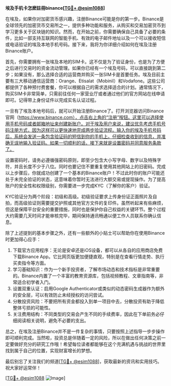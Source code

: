 **埃及手机卡怎麽註冊binance[[TG💪+ @esim1088](https://t.me/s/esim1088)]**

在埃及，如果你对加密货币感兴趣，注册Binance可能是你的第一步。Binance是全球领先的加密货币交易所之一，提供多种功能和服务，从购买和交易加密货币到学习更多关于区块链的知识。然而，在开始之前，你需要确保自己具备了必要的条件，比如一部支持互联网的智能手机、有效的电子邮件地址以及一个可以接收短信或电话验证的埃及本地手机号码。接下来，我将为你详细介绍如何在埃及注册Binance账户。

首先，你需要拥有一张埃及本地的SIM卡。这不仅是为了验证身份，也是为了方便之后进行交易时的资金流动管理。如果你已经有一个埃及号码，可以直接跳到第二步；如果没有，那么选择合适的运营商并购买一张SIM卡是首要任务。埃及目前主要有三大移动通信运营商：Orange、Etisalat（Mobinil）和Vodafone。这些公司都提供了各种预付费套餐，你可以根据自己的需求选择适合的计划。通常情况下，购买SIM卡非常简单，只需前往任何一家营业厅或者通过他们的官方网站在线申请即可。记得带上身份证件以完成实名认证过程。

一旦有了埃及本地号码后，就可以开始注册Binance了。打开浏览器访问Binance官网（https://www.binance.com），点击右上角的“注册”按钮。这里可以选择使用手机号码或者邮箱地址来创建新账户。对于埃及用户来说，建议优先考虑手机号码注册方式，因为这样可以更快速地完成两步验证流程。输入你的埃及手机号码后，系统会发送一条包含验证码的短信到你的手机上。仔细检查收到的信息，并准确无误地输入验证码。如果一切顺利的话，接下来就是设置密码并同意服务条款了。

设置密码时，请务必遵循强密码原则，即至少包含大小写字母、数字以及特殊字符，并且长度不少于八位。同时也要记住不要重复使用其他网站上的旧密码。完成以上步骤后，你就成功创建了一个基本的Binance账户！不过此时你的账户可能还处于未完全验证的状态，这意味着你暂时无法进行大额交易或提现操作。为了提高账户的安全性和权限级别，你需要进一步完成KYC（了解你的客户）验证。

KYC验证分为两个阶段：初级和高级。初级验证要求上传身份证正面照片及自拍，而高级验证则需要提交护照或其他官方文件的复印件。虽然听起来有些麻烦，但这是保障平台安全的重要措施，同时也是保护你自己权益的关键环节。整个过程大约需要几天时间才能审核完毕，期间保持通讯畅通以便工作人员联系你确认信息。

除了上述提到的基本步骤之外，还有一些额外的小贴士可以帮助你在使用Binance时更加得心应手：

1. 下载官方应用程序：无论是安卓还是iOS设备，都可以从各自的应用商店免费下载Binance App。它比网页版更加便捷直观，特别是在查看行情走势、执行买卖指令等方面。
2. 学习基础知识：作为一个新手投资者，了解市场动态和技术指标是非常重要的。Binance内置了一个丰富的教育资源库，包括视频教程、文章指南等，非常适合初学者入门。
3. 设置双重认证：启用Google Authenticator或类似的动态密码生成器作为额外的安全层，可以有效防止未经授权的访问尝试。
4. 分散投资风险：不要把所有资金都投入到单一项目中去，分散投资有助于降低整体亏损的可能性。
5. 关注费用结构：不同类型的交易会产生不同的手续费率，因此在下单前务必仔细阅读相关说明，避免不必要的支出。

总之，在埃及注册Binance并不是一件复杂的事情，只要按照上述指导一步步操作即可顺利完成。当然啦，投资总是伴随着一定的风险，所以在做出任何决策之前一定要做好充分的研究工作哦！希望每位读者都能够在这个充满机遇与挑战的世界里找到属于自己的位置，实现财富增长的梦想。

最后别忘了关注我们的频道[[TG💪+ @esim1088](https://t.me/s/esim1088)]，获取最新的资讯和实用技巧。祝大家好运常伴！

[[TG💪+ @esim1088](https://t.me/s/esim1088) ![Image](https://i.postimg.cc/4NQfJmqS/Snipaste-2025-05-13-00-14-12.png)]